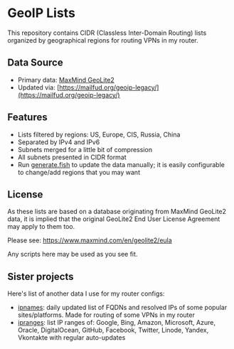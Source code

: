 # GeoIP Lists
This repository contains CIDR (Classless Inter-Domain Routing) lists organized by geographical regions for routing VPNs in my router.

## Data Source

- Primary data: [MaxMind GeoLite2](https://dev.maxmind.com/geoip/geolite2-free-geolocation-data)
- Updated via: [https://mailfud.org/geoip-legacy/](https://mailfud.org/geoip-legacy/)

## Features

- Lists filtered by regions: US, Europe, CIS, Russia, China
- Separated by IPv4 and IPv6
- Subnets merged for a little bit of compression
- All subnets presented in CIDR format
- Run [generate.fish](https://github.com/antonme/GeoIP/blob/master/generate.fish) to update the data manually; it is easily configurable to change/add regions that you may want

## License
As these lists are based on a database originating from MaxMind GeoLite2 data, it is implied that the original GeoLite2 End User License Agreement may apply to them too.

Please see: https://www.maxmind.com/en/geolite2/eula

Any scripts here may be used as you see fit.

## Sister projects
Here's list of another data I use for my router configs:
  * [ipnames](https://github.com/antonme/ipnames): daily updated list of FQDNs and resolved IPs of some popular sites/platforms. Made for routing of some VPNs in my router
  * [ipranges](https://github.com/antonme/ipranges): list IP ranges of: Google, Bing, Amazon, Microsoft, Azure, Oracle, DigitalOcean, GitHub, Facebook, Twitter, Linode, Yandex, Vkontakte with regular auto-updates
